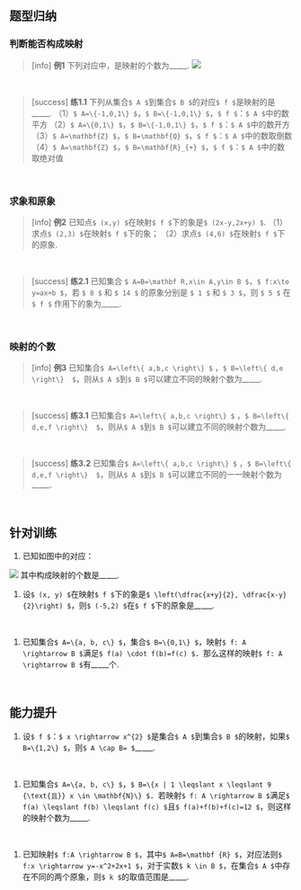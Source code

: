 ## 题型归纳

### 判断能否构成映射

> [info] **例1** 下列对应中，是映射的个数为\_*\_*\__\_.
> ![](http://img.shuxue.love/a2a2eb7973c3ab48cf975cb0407f0206)

 
 
 

> [success] **练1.1** 下列从集合`$ A $`到集合`$ B $`的对应`$ f $`是映射的是\_*\_*\__\_.
> （1）`$ A=\{-1,0,1\} $`，`$ B=\{-1,0,1\} $`，`$ f $`：`$ A $`中的数平方
> （2）`$ A=\{0,1\} $`，`$ B=\{-1,0,1\} $`，`$ f $`：`$ A $`中的数开方
> （3）`$ A=\mathbf{Z} $`，`$ B=\mathbf{Q} $`，`$ f $`：`$ A $`中的数取倒数
> （4）`$ A=\mathbf{Z} $`，`$ B=\mathbf{R}_{+} $`，`$ f $`：`$ A $`中的数取绝对值

 
 
 

### 求象和原象

> [info] **例2** 已知点`$ (x,y) $`在映射`$ f $`下的象是`$ (2x-y,2x+y) $`.
> （1）求点`$ (2,3) $`在映射`$ f $`下的象；
> （2）求点`$ (4,6) $`在映射`$ f $`下的原象.

 
 
 

> [success] **练2.1** 已知集合 `$ A=B=\mathbf R,x\in A,y\in B $`，`$ f:x\to y=ax+b $`，若 `$ 8 $` 和 `$ 14 $` 的原象分别是 `$ 1 $` 和 `$ 3 $`，则 `$ 5 $` 在 `$ f $` 作用下的象为\_*\_*\__\_.

 
 
 

### 映射的个数

> [info] **例3** 已知集合`$ A=\left\{ a,b,c \right\} $` ，`$ B=\left\{ d,e \right\}  $`，则从`$ A $`到`$ B $`可以建立不同的映射个数为\_*\_*\__\_.

 
 
 

> [success] **练3.1** 已知集合`$ A=\left\{ a,b,c \right\} $` ，`$ B=\left\{ d,e,f \right\}  $`，则从`$ A $`到`$ B $`可以建立不同的映射个数为\_*\_*\__\_.

 
 
 

> [success] **练3.2** 已知集合`$ A=\left\{ a,b,c \right\} $` ，`$ B=\left\{ d,e,f \right\}  $`，则从`$ A $`到`$ B $`可以建立不同的一一映射个数为\_*\_*\__\_.

 
 
 

## 针对训练

1. 已知如图中的对应：

![](http://img.shuxue.love/a448b68eb49c5882afca6ef4a58b3d67)
其中构成映射的个数是\_*\_*\__\_.
 
 
 

1. 设`$ (x, y) $`在映射`$ f $`下的象是`$ \left(\dfrac{x+y}{2}, \dfrac{x-y}{2}\right) $`，则`$ (-5,2) $`在`$ f $`下的原象是\_*\_*\__\_.

 
 
 

1. 已知集合`$ A=\{a, b, c\} $`，集合`$ B=\{0,1\} $`，映射`$ f: A \rightarrow B $`满足`$ f(a) \cdot f(b)=f(c) $`．那么这样的映射`$ f: A \rightarrow B $`有\_*\_*\__\_个.

 
 
 

## 能力提升

1. 设`$ f $`：`$ x \rightarrow x^{2} $`是集合`$ A $`到集合`$ B $`的映射，如果`$ B=\{1,2\} $`，则`$ A \cap B= $`\_*\_*\__\_.

 
 
 

1. 已知集合`$ A=\{a, b, c\} $`，`$ B=\{x | 1 \leqslant x \leqslant 9 {\text{且}} x \in \mathbf{N}\} $`．若映射`$ f: A \rightarrow B $`满足`$ f(a) \leqslant f(b) \leqslant f(c) $`且`$ f(a)+f(b)+f(c)=12 $`，则这样的映射个数为\_*\_*\__\_.

 
 
 

1. 已知映射`$ f:A \rightarrow B $`，其中`$ A=B=\mathbf {R} $`，对应法则`$ f:x \rightarrow y=-x^2+2x+1 $`，对于实数`$ k \in B $`，在集合`$ A $`中存在不同的两个原象，则`$ k $`的取值范围是\_*\_*\__\_.

 
 
 
